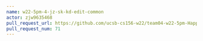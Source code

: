 ```yaml
---
name: w22-5pm-4-jz-sk-kd-edit-common
actor: zjw9635468
pull_request_url: https://github.com/ucsb-cs156-w22/team04-w22-5pm-HappyCows/pull/71
pull_request_num: 71
---
```

